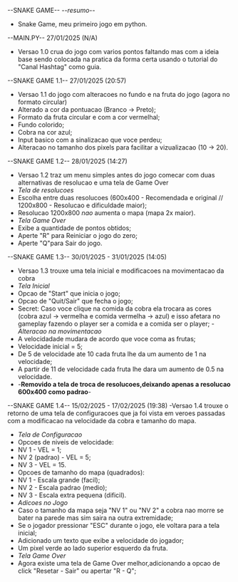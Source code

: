 --SNAKE GAME--
*--resumo--*
- Snake Game, meu primeiro jogo em python.

--MAIN.PY-- 27/01/2025 (N/A)
- Versao 1.0 crua do jogo com varios pontos faltando mas com a ideia base sendo colocada na pratica da forma certa usando o tutorial do "Canal Hashtag" como guia.

--SNAKE GAME 1.1-- 27/01/2025 (20:57)
- Versao 1.1 do jogo com alteracoes no fundo e na fruta do jogo (agora no formato circular)
- Alterado a cor da pontuacao (Branco -> Preto);
- Formato da fruta circular e com a cor vermelhal;
- Fundo colorido;
- Cobra na cor azul;
- Input basico com a sinalizacao que voce perdeu;
- Alteracao no tamanho dos pixels para facilitar a vizualizacao (10 -> 20).

--SNAKE GAME 1.2-- 28/01/2025 (14:27)
- Versao 1.2 traz um menu simples antes do jogo comecar com duas alternativas de resolucao e uma tela de Game Over
- *Tela de resolucoes*
- Escolha entre duas resolucoes (600x400 - Recomendada e original // 1200x800 - Resolucao e dificuldade maior);
- Resolucao 1200x800 *nao* aumenta o mapa (mapa 2x maior).
- *Tela Game Over*
- Exibe a quantidade de pontos obtidos;
- Aperte "R" para Reiniciar o jogo do zero;
- Aperte "Q"para Sair do jogo.

--SNAKE GAME 1.3-- 30/01/2025 - 31/01/2025 (14:05)
- Versao 1.3 trouxe uma tela inicial e modificacoes na movimentacao da cobra
- *Tela Inicial*
- Opcao de "Start" que inicia o jogo;
- Opcao de "Quit/Sair" que fecha o jogo;
- Secret: Caso voce clique na comida da cobra ela trocara as cores (cobra azul -> vermelha e comida vermelha -> azul) e isso afetara no gameplay fazendo o player ser a comida e a comida ser  o player;
-*Alteracao na movimentacao*
- A velocidadade mudara de acordo que voce coma as frutas;
- Velocidade inicial = 5;
- De 5 de velocidade ate 10 cada fruta lhe da um aumento de 1 na velocidade;
- A partir de 11 de velocidade cada fruta lhe dara um aumento de 0.5 na velocidade.
- -**Removido a tela de troca de resolucoes,deixando apenas a resolucao 600x400 como padrao**-

--SNAKE GAME 1.4-- 15/02/2025 - 17/02/2025 (19:38)
-Versao 1.4 trouxe o retorno de uma tela de configuracoes que ja foi vista em veroes passadas com a modificacao na velocidade da cobra e tamanho do mapa.
- *Tela de Configuracao*
- Opcoes de niveis de velocidade:
- NV 1 - VEL = 1;
- NV 2 (padrao) - VEL = 5;
- NV 3 - VEL = 15.
- Opcoes de tamanho do mapa (quadrados):
- NV 1 - Escala grande (facil);
- NV 2 - Escala padrao (medio);
- NV 3 - Escala extra pequena (dificil).
- *Adicoes no Jogo*
- Caso o tamanho da mapa seja "NV 1" ou "NV 2" a cobra nao morre se bater na parede mas sim saira na outra extremidade;
- Se o jogador pressionar "ESC" durante o jogo, ele voltara para a tela inicial;
- Adicionado um texto que exibe a velocidade do jogador;
- Um pixel verde ao lado superior esquerdo da fruta.
- *Tela Game Over*
- Agora existe uma tela de Game Over melhor,adicionando a opcao de click "Resetar - Sair" ou apertar "R - Q";
